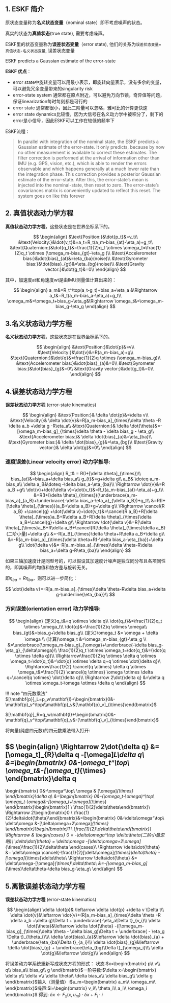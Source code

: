 
## 1. ESKF 简介
原状态变量称为**名义状态变量**（nominal state）即不考虑噪声的状态。

真实的状态为**真值状态**(true state), 需要考虑噪声。

  ESKF里的状态变量称为**误差状态变量**（error state), 他们的关系为`误差状态变量= 真值状态-名义状态变量`, 误差状态变量

ESKF predicts a Gaussian estimate of the error-state

**ESKF 优点**：

- error state中旋转变量可以用最小表示，即旋转向量表示，没有多余的变量，可以避免冗余变量带来的singularity risk
- error-state system 通常都在原点附近，可以避免万向节锁，奇异值等问题，保证linearization每时每刻都是可行的
- error state 通常都很小，因此二阶量可以忽略，雅可比的计算更快速
- error state dynamics比较慢，因为大信号在名义动力学中被积分了，剩下的error是小信号，因此ESKF可以工作在较低的频率下

ESKF流程：

> In parallel with integration of the nominal state, the ESKF predicts a Gaussian estimate of the error-state. It only predicts, because by now no other measurement is available to correct these estimates. The filter correction is performed at the arrival of information other than IMU (e.g. GPS, vision, etc.), which is able to render the errors observable and which happens generally at a much lower rate than the integration phase. This correction provides a posterior Gaussian estimate of the error-state. After this, the error-state’s mean is injected into the nominal-state, then reset to zero. The error-state’s covariances matrix is conveniently updated to reflect this reset. The system goes on like this forever


## 2. 真值状态动力学方程
**真值状态动力学方程**，这些状态是在世界坐标系下的。  

$$
\begin{align}
&\text{Position:}&\dot{p_t}&=v_t\\
&\text{Velocity:}&\dot{v_t}&=a_t=R_t(a_m-bias_{at}-\eta_a)+g_t\\
&\text{Quaternion:}&\dot{q_t}&=\frac{1}{2}q_t \otimes \omega_t=\frac{1}{2}q_t \otimes (\omega_m-bias_{gt}-\eta_g )\\
&\text{Accelerometer bias:}&\dot{bias}_{at}&=\eta_{ba}(noise)\\
&\text{Gyrometer bias:}&\dot{bias}_{gt}&=\eta_{bg}(noise)\\
&\text{Gravity vector:}&\dot{g_t}&=0\\
\end{align}
$$

其中，加速度at和角速度wt是由IMU测量值计算出来的：  

$$
\begin{align}
a_m&=R_t^\top(a_t-g_t)+bias_a+\eta_a &\Rightarrow a_t&=R_t(a_m-bias_a-\eta_a)+g_t\\
\omega_m&=\omega_t+bias_g+\eta_g&\Rightarrow \omega_t&=\omega_m-bias_g-\eta_g 
\end{align}
$$

## 3.名义状态动力学方程
**名义状态动力学方程**，这些状态是在世界坐标系下的。  

$$
\begin{align}
&\text{Position:}&\dot{p}&=v\\
&\text{Velocity:}&\dot{v}&=R(a_m-bias_a)+g\\
&\text{Quaternion:}&\dot{q}&=\frac{1}{2}q \otimes (\omega_m-bias_g)\\
&\text{Accelerometer bias:}&\dot{bias}_{a}&=0\\
&\text{Gyrometer bias:}&\dot{bias}_{g}&=0\\
&\text{Gravity vector:}&\dot{g_t}&=0\\
\end{align}
$$

## 4.误差状态动力学方程
**误差状态动力学方程** (error-state kinematics)  

$$
\begin{align}
&\text{Position:}& \delta \dot{p}&=\delta v\\
&\text{Velocity:}& \delta \dot{v}&=R[a_m-bias_a]_{times}\delta \theta -R \delta a_b +\delta g -R\eta_a\\
&\text{Quaternion:}& \delta \dot{\theta}&=-[\omega_m-bias_g]_{\times}\delta \theta - \delta bias_g - \eta_g\\
&\text{Accelerometer bias:}& \delta \dot{bias}_{a}&=\eta_{ba}\\
&\text{Gyrometer bias:}& \delta \dot{bias}_{g}&=\eta_{bg}\\
&\text{Gravity vector:}& \delta \dot{g}&=0\\
\end{align}
$$

### 速度误差(Linear velocity error) 动力学推导:  

$$
\begin{align}
R_t& = R(I+[\delta \theta]_{\times})\\
bias_{at}&=bias_a+\delta bias_a\\
g_{t}&=g+\delta g\\
a_B& \doteq a_m-bias_a\\
\delta a_B&\doteq -\delta bias_a-\eta_{ba}\\
\Rightarrow \dot{v}&=R a_B +g\\
\dot{v}+\dot{\delta v}=\dot{v_t}&=R_t(a_m-bias_{at}-\eta_a)+g_t\\
&=R(I+[\delta \theta]_{\times})(\underbrace{a_m-bias_a}_{a_B}+\underbrace{-\delta bias_a-\eta_a}_{\delta a_B})+g_t\\
&=R(I+[\delta \theta]_{\times})(a_B+\delta a_B)+g+\delta g\\
\Rightarrow \cancel{R a_B} +\cancel{g} +\dot{\delta v}=\dot{v_t}&=\cancel{R a_B}+R[\delta \theta]_{\times}a_B+R\delta a_B+R[\delta \theta]_{\times}\delta a_B+\cancel{g}+\delta g\\
\Rightarrow \dot{\delta v}&=R[\delta \theta]_{\times}a_B+R\delta a_B+\cancel{R[\delta \theta]_{\times}\delta a_B}(二阶小量)+\delta g\\
&=-R[a_B]_{\times}\delta \theta+R\delta a_B+\delta g\\
&=-R[a_m-bias_a]_{\times}\delta \theta+R(-\delta bias_a-\eta_{ba})+\delta g\\
\dot{\delta v}&=-R[a_m-bias_a]_{\times}\delta \theta-R\delta bias_a+\delta g-R\eta_{ba}\\
\end{align}
$$

如果三轴加速度计是同型号的，可以假设其加速度计噪声是独立同分布且各项同性的，即其噪声的均值和协方差与旋转无关。

即$\eta_{ba}=R \eta_{ba}$，则可以进一步简化：

$$
\dot{\delta v}=-R[a_m-bias_a]_{\times}\delta \theta-R\delta bias_a+\delta g-\underline{\eta_{ba}}\\
$$
### 方向误差(orientation error) 动力学推导:  

$$
\begin{align}
(定义)q_t&=q \otimes \delta q\\
\dot{q_t}&=\frac{1}{2}q_t \otimes \omega_t\\
\dot{q}&=\frac{1}{2}q \otimes \omega\\
bias_{gt}&=bias_g+\delta bias_g\\
(定义)\omega_t &= \omega + \delta \omega \\
(计算)\omega_t &=\omega_m-bias_{gt}-\eta_g \\
&=\underbrace{\omega_m-bias_g}_{\omega}+\underbrace{-\delta bias_g-\eta_g}_{\delta\omega}\\
\frac{1}{2}q_t \otimes \omega_t=\dot{q_t}&=(\dot{q \otimes \delta q})\\
\Rightarrow\frac{1}{2}q \otimes \delta q \otimes \omega_t=\dot{q_t}&=\dot{q} \otimes \delta q+q \otimes \dot{\delta q}\\
\Rightarrow\frac{1}{2} \cancel{q \otimes} \delta q \otimes \omega_t&=\frac{1}{2} \cancel{q \otimes} \omega \otimes \delta q+\cancel{q \otimes} \dot{\delta q}\\
\Rightarrow 2\dot{\delta q} &=\delta q \otimes \omega_t-\omega \otimes \delta q
\end{align}
$$

!!! note "四元数乘法"  
  $[\mathbf{p}]_L=p_w\mathbf{I}+\begin{bmatrix}0&-\mathbf{p}_v^\top\\\mathbf{p}_v&[\mathbf{p}_v]_{\times}\end{bmatrix}$  

  $[\mathbf{q}]_R=q_w\mathbf{I}+\begin{bmatrix}0&-\mathbf{q}_v^\top\\\mathbf{q}_v&-[\mathbf{q}_v]_{\times}\end{bmatrix}$  

将向量(纯虚四元数)的四元数乘法带入打开:  

$$
\begin{align}
\Rightarrow 2\dot{\delta q} &=[\omega_t]_{R}\delta q  -[\omega]_L\delta q\\
&=\begin{bmatrix}
0&-\omega_t^\top\\
\omega_t&-[\omega_t]_{\times}
\end{bmatrix}\delta q
-
\begin{bmatrix}
0&-\omega^\top\\
\omega & [\omega]_{\times}
\end{bmatrix}\delta q\\
&=\begin{bmatrix}
0&-(\omega_t-\omega)^\top\\
\omega_t-\omega&-[\omega_t+\omega]_{\times}
\end{bmatrix}\begin{bmatrix}1 \\ \frac{1}{2}\delta\theta\end{bmatrix}\\
\Rightarrow 2\begin{bmatrix}0 \\ \frac{1}{2}\delta\dot{\theta}\end{bmatrix}&=\begin{bmatrix}
0&-\delta\omega^\top\\
\delta\omega &-[\delta\omega+2\omega]_{\times}
\end{bmatrix}\begin{bmatrix}1 \\ \frac{1}{2}\delta\theta\end{bmatrix}\\
\Rightarrow &
\begin{cases}
        0 = -\delta\omega^\top \delta\theta(二阶小量忽略)\\
        \delta\dot{\theta} = \delta\omega -[\delta\omega+2\omega]_{\times}\frac{1}{2}\delta\theta
\end{cases}\\
\Rightarrow \delta\dot{\theta} &= \delta\omega 
\cancel{-\frac{1}{2}[\delta\omega]_{\times}\delta\theta}
-[\omega]_{\times}\delta\theta\\
\Rightarrow \delta\dot{\theta} &= \delta\omega-[\omega]_{\times}\delta\theta\\
&=-[\omega_m-bias_g]_{\times}\delta\theta-\delta bias_g-\eta_g\\
\end{align}
$$

## 5.离散误差状态动力学方程
**误差状态动力学方程** (error-state kinematics)  

$$
\begin{align}
\delta \dot{p}& \leftarrow \delta \dot{p} +\delta v \Delta t\\
\delta \dot{v}&\leftarrow \dot{v}+(R[a_m-bias_a]_{times}\delta \theta -R \delta a_b +\delta g)\Delta t + \underbrace{-\eta_a\Delta t}_{v_i}\\
\delta \dot{\theta}&\leftarrow \delta \dot{\theta} -([\omega_m-bias_g]_{\times}\delta \theta - \delta bias_g)\Delta t + \underbrace{ - \eta_g \Delta t}_{\theta_i}\\\
\delta \dot{bias}_{a}&\leftarrow \delta \dot{bias}_{a} + \underbrace{\eta_{ba}\Delta t}_{a_i}\\\
\delta \dot{bias}_{g}&\leftarrow \delta \dot{bias}_{g} + \underbrace{\eta_{bg}\Delta t}_{\omega_i}\\\
\delta \dot{g}&\leftarrow \dot{g}\\
\end{align}
$$

将误差动力学系统重新写成状态方程的形式：
状态:$x=\begin{bmatrix}
p\\  
v\\
q\\
bias_a\\
bias_g\\
g
\end{bmatrix}$一阶导数:$\delta x=\begin{bmatrix} 
\delta p\\  
\delta v\\  
\delta \theta\\  
\delta bias_a\\  
\delta bias_g\\  
\delta g
\end{bmatrix}$输入（测量值）:$u_m=\begin{bmatrix}
a_m\\  
\omega_m\\
\end{bmatrix}$噪声:$i=\begin{bmatrix}
v_i\\  
\theta_i\\
a_i\\
\omega_i
\end{bmatrix}$
得到:
$\delta x \leftarrow F_x(x,u_m)\cdot \delta x+F_i \cdot i$
